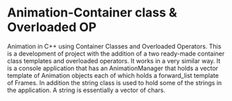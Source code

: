 # Animation-Container class & Overloaded OP
Animation in C++ using Container Classes and Overloaded Operators. This is a development of project with the addition of a two ready-made container class templates and overloaded operators. It works in a very similar way. It is a console application that has an AnimationManager that holds a vector template of Animation objects each of which holds a forward_list template of Frames. In addition the string class is used to hold some of the strings in the application. A string is essentially a vector of chars.

